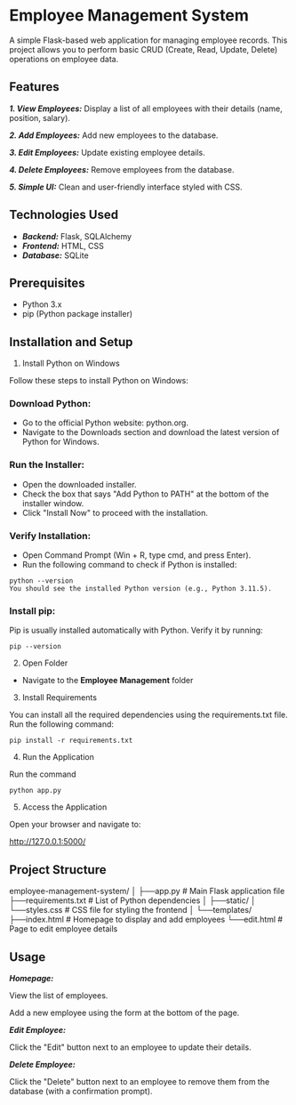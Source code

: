 # Employee Management System

A simple Flask-based web application for managing employee records. This project allows you to perform basic CRUD (Create, Read, Update, Delete) operations on employee data.

## Features

***1. View Employees:*** Display a list of all employees with their details (name, position, salary).

***2. Add Employees:*** Add new employees to the database.

***3. Edit Employees:*** Update existing employee details.

***4. Delete Employees:*** Remove employees from the database.

***5. Simple UI:*** Clean and user-friendly interface styled with CSS.


## Technologies Used

- ***Backend:*** Flask, SQLAlchemy
- ***Frontend:*** HTML, CSS
- ***Database:*** SQLite

## Prerequisites

- Python 3.x
- pip (Python package installer)


## Installation and Setup

1. Install Python on Windows

Follow these steps to install Python on Windows:

### Download Python:

- Go to the official Python website: python.org.
- Navigate to the Downloads section and download the latest version of Python for Windows.

### Run the Installer:

- Open the downloaded installer.
- Check the box that says "Add Python to PATH" at the bottom of the installer window.
- Click "Install Now" to proceed with the installation.

### Verify Installation:

- Open Command Prompt (Win + R, type cmd, and press Enter).
- Run the following command to check if Python is installed:
```
python --version
You should see the installed Python version (e.g., Python 3.11.5).
```

### Install pip:

Pip is usually installed automatically with Python. Verify it by running:
```
pip --version
```

2. Open Folder

- Navigate to the **Employee Management** folder 

3. Install Requirements

You can install all the required dependencies using the requirements.txt file. Run the following command:
```
pip install -r requirements.txt
```

4. Run the Application

Run the command
```
python app.py
```

5. Access the Application

Open your browser and navigate to:

http://127.0.0.1:5000/


## Project Structure

employee-management-system/
│
├──app.py                     # Main Flask application file
├──requirements.txt           # List of Python dependencies
│
├──static/
│   └──styles.css             # CSS file for styling the frontend
│
└──templates/
    ├──index.html             # Homepage to display and add employees
    └──edit.html              # Page to edit employee details


## Usage


***Homepage:***

View the list of employees.

Add a new employee using the form at the bottom of the page.

***Edit Employee:***

Click the "Edit" button next to an employee to update their details.

***Delete Employee:***

Click the "Delete" button next to an employee to remove them from the database (with a confirmation prompt).

